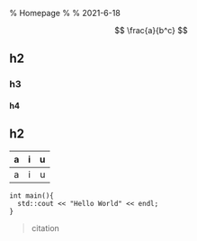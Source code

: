% Homepage
%
% 2021-6-18

$$
\frac{a}{b^c}
$$

## h2

### h3

#### h4

## h2


| a    |   i   |    u |
| :--- | :---: | ---: |
| a    |   i   |    u |

```
int main(){
  std::cout << "Hello World" << endl;
}
```

> citation

